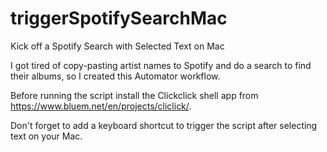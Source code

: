 # triggerSpotifySearchMac

Kick off a Spotify Search with Selected Text on Mac 

I got tired of copy-pasting artist names to Spotify and do a search to find their albums, so I created this Automator workflow.

Before running the script install the Clickclick shell app from https://www.bluem.net/en/projects/cliclick/.

Don't forget to add a keyboard shortcut to trigger the script after selecting text on your Mac.
